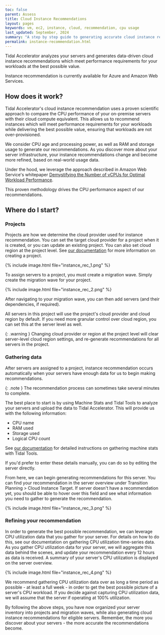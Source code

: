 ```yaml
---
toc: false
parent: Assess
title: Cloud Instance Recommendations
layout: pages
keywords: vm, ec2, instance, cloud, recommendation, cpu usage
last_updated: September, 2024
summary: "A step by step guide to generating accurate cloud instance recommendations for your server inventory. We will walk you through organizing your server inventory into projects and migration waves, then gathering the required data for your servers. Plus, learn how you can gather CPU utilization data over time to generate recommendations that become more accurate as you learn more about the workload of your servers."
permalink: instance-recommendation.html
---
```


Tidal Accelerator analyzes your servers and generates data-driven cloud instance recommendations which meet performance requirements for your workloads at the best possible value.

Instance recommendation is currently available for Azure and Amazon Web Services.

## How does it work?

Tidal Accelerator's cloud instance recommendation uses a proven scientific approach to compare the CPU performance of your on-premise servers with their cloud compute equivalent. This allows us to recommend instances which will meet performance requirements for your workloads while delivering the best possible value, ensuring that workloads are not over-provisioned.

We consider CPU age and processing power, as well as RAM and storage usage to generate our recommendations. As you discover more about your server infrastructure, your instance recommendations change and become more refined, based on real-world usage data.

Under the hood, we leverage the approach described in Amazon Web Service's whitepaper <a target="_blank" href="https://s3.ca-central-1.amazonaws.com/tidal.assets/aws-demystifying-vcpus.pdf">Demystifying the Number of vCPUs for Optimal Workload Performance</a>.

This proven methodology drives the CPU performance aspect of our recommendations.

## Where do I start?

### Projects

Projects are how we determine the cloud provider used for instance recommendation. You can set the target cloud provider for a project when it is created, or you can update an existing project. You can also set cloud region at the project level. See [our documentation](assessment-projects.html#creating-a-project) for more information on creating a project.

{% include image.html file="instance_rec_1.png" %}

To assign servers to a project, you must create a migration wave. Simply create the migration wave for your project.

{% include image.html file="instance_rec_2.png" %}

After navigating to your migration wave, you can then add servers (and their dependencies, if required).

All servers in this project will use the project's cloud provider and cloud region by default. If you need more granular control over cloud region, you can set this at the server level as well.

{: .warning }
Changing cloud provider or region at the project level will clear server-level cloud region settings, and re-generate recommendations for all servers in the project.

### Gathering data

After servers are assigned to a project, instance recommendation occurs automatically when your servers have enough data for us to begin making recommendations.

{: .note }
The recommendation process can sometimes take several minutes to complete.

The best place to start is by using Machine Stats and Tidal Tools to analyze your servers and upload the data to Tidal Accelerator. This will provide us with the following information:
- CPU name
- RAM used
- Storage used
- Logical CPU count

See [our documentation](machine_stats.html) for detailed instructions on gathering machine stats with Tidal Tools.

If you'd prefer to enter these details manually, you can do so by editing the server directly.

From here, we can begin generating recommendations for this server. You can find your recommendation in the server overview under Transition Planning > Cloud Instance Target. If server doesn't have a recommendation yet, you should be able to hover over this field and see what information you need to gather to generate the recommendation.

{% include image.html file="instance_rec_3.png" %}

### Refining your recommendation

In order to generate the best possible recommendation, we can leverage CPU utilization data that you gather for your server. For details on how to do this, see our documentation on gathering CPU utilization time-series data. As you gather CPU utilization data for your server, we will aggregate this data behind the scenes, and update your recommendation every 12 hours as data is received. A summary of your server's CPU utilization is displayed on the server overview.

{% include image.html file="instance_rec_4.png" %}

We recommend gathering CPU utilization data over as long a time period as possible - at least a full week - in order to get the best possible picture of a server's CPU workload. If you decide against capturing CPU utilization data, we will assume that the server if operating at 100% utilization.

By following the above steps, you have now organized your server inventory into projects and migration waves, while also generating cloud instance recommendations for eligible servers. Remember, the more you discover about your servers - the more accurate the recommendations become.
